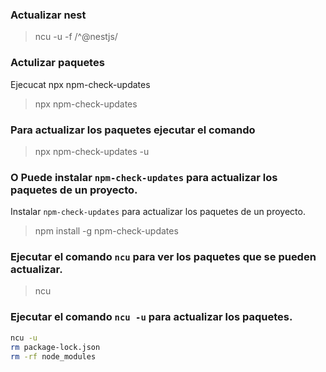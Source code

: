 ### Actualizar nest

> ncu -u -f /^@nestjs/

### Actulizar paquetes

Ejecucat npx npm-check-updates

> npx npm-check-updates

### Para actualizar los paquetes ejecutar el comando

> npx npm-check-updates -u

### O Puede instalar `npm-check-updates` para actualizar los paquetes de un proyecto.

Instalar `npm-check-updates` para actualizar los paquetes de un proyecto.

> npm install -g npm-check-updates

### Ejecutar el comando `ncu` para ver los paquetes que se pueden actualizar.

> ncu

### Ejecutar el comando `ncu -u` para actualizar los paquetes.

```bash
ncu -u
rm package-lock.json
rm -rf node_modules
```

